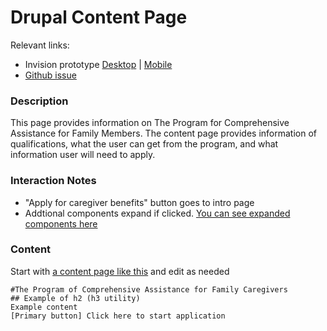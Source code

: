 # Drupal Content Page

Relevant links: 
- Invision prototype [Desktop](https://vsateams.invisionapp.com/d/main#/console/19498035/407498261/preview)  | [Mobile](https://vsateams.invisionapp.com/share/8HW2IDDJ2SC#/406871188_Content_Page-Mobile)  
- [Github issue]()

### Description 
This page provides information on The Program for Comprehensive Assistance for Family Members. The content page provides information of qualifications, what the user can get from the program, and what information user will need to apply. 

### Interaction Notes 
- "Apply for caregiver benefits" button goes to intro page 
- Addtional components expand if clicked. [You can see expanded components here](https://vsateams.invisionapp.com/share/UDW9MPS5ETW#/407498251_Content_Caregiver_First_LM) 

### Content

Start with [a content page like this]() and edit as needed

```
#The Program of Comprehensive Assistance for Family Caregivers 
## Example of h2 (h3 utility)
Example content 
[Primary button] Click here to start application 
```
